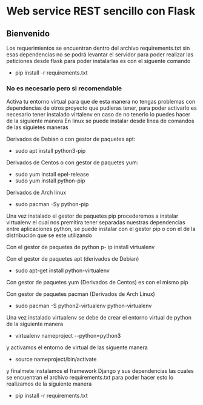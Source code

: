 # Web service REST sencillo con Flask
## Bienvenido 

Los requerimientos se encuentran dentro del archivo requirements.txt sin esas dependencias no se podrá levantar el servidor para poder realizar las peticiones desde flask para poder instalarlas es con el siguente comando

- pip install -r requirements.txt

### No es necesario pero si recomendable 
Activa tu entorno virtual para que de esta manera no tengas problemas con dependencias de otros proyecto que pudieras tener, para poder activarlo es necesario tener instalado virtalenv en caso de no tenerlo lo puedes hacer de la siguiente manera
En linux se puede instalar desde linea de comandos de las siguietes maneras

Derivados de Debian o con gestor de paquetes apt:
- sudo apt install python3-pip

Derivados de Centos o con gestor de paquetes yum:
- sudo yum install epel-release
- sudo yum install python-pip

Derivados de Arch linux 
- sudo pacman -Sy python-pip

Una vez instalado el gestor de paquetes pip procederemos a instalar virtualenv el cual nos premitira tener separadas nuestras dependencias entre aplicaciones python, se puede instalar con el gestor pip o con el de la distribución que se este utilizando

Con el gestor de paquetes de python
p- ip install virtualenv

Con el gestor de paquetes apt (derivados de Debian)
- sudo apt-get install python-virtualenv 

Con gestor de paquetes yum (Derivados de Centos) es con el mismo pip 

Con gestor de paquetes pacman (Derivados de Arch Linux) 
- sudo pacman -S python2-virtualenv python-virtualenv

Una vez instalado virtualenv se debe de crear el entorno virtual de python de la siguiente manera
- virtualenv nameproject --python=python3

y activamos el entorno de virtual de las siguente manera 
- source nameproject/bin/activate

y finalmete instalamos el framework Django y sus dependencias las cuales se encuentran el archivo requirements.txt para poder hacer esto lo realizamos de la siguiente manera

- pip install -r requirements.txt

